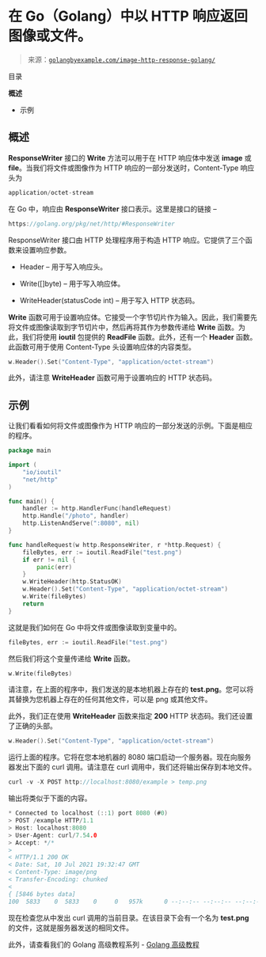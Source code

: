 <!--yml

类别：未分类。

日期：2024-10-13 06:39:25

-->

# 在 Go（Golang）中以 HTTP 响应返回图像或文件。

> 来源：[`golangbyexample.com/image-http-response-golang/`](https://golangbyexample.com/image-http-response-golang/)

目录

**概述**

+   示例

## **概述**

**ResponseWriter** 接口的 **Write** 方法可以用于在 HTTP 响应体中发送 **image** 或 **file**。当我们将文件或图像作为 HTTP 响应的一部分发送时，Content-Type 响应头为

```go
application/octet-stream
```

在 Go 中，响应由 **ResponseWriter** 接口表示。这里是接口的链接 –

```go
https://golang.org/pkg/net/http/#ResponseWriter
```

ResponseWriter 接口由 HTTP 处理程序用于构造 HTTP 响应。它提供了三个函数来设置响应参数。

+   Header – 用于写入响应头。

+   Write([]byte) – 用于写入响应体。

+   WriteHeader(statusCode int) – 用于写入 HTTP 状态码。

**Write** 函数可用于设置响应体。它接受一个字节切片作为输入。因此，我们需要先将文件或图像读取到字节切片中，然后再将其作为参数传递给 **Write** 函数。为此，我们将使用 **ioutil** 包提供的 **ReadFile** 函数。此外，还有一个 **Header** 函数。此函数可用于使用 Content-Type 头设置响应体的内容类型。

```go
w.Header().Set("Content-Type", "application/octet-stream")
```

此外，请注意 **WriteHeader** 函数可用于设置响应的 HTTP 状态码。

## **示例**

让我们看看如何将文件或图像作为 HTTP 响应的一部分发送的示例。下面是相应的程序。

```go
package main

import (
	"io/ioutil"
	"net/http"
)

func main() {
	handler := http.HandlerFunc(handleRequest)
	http.Handle("/photo", handler)
	http.ListenAndServe(":8080", nil)
}

func handleRequest(w http.ResponseWriter, r *http.Request) {
	fileBytes, err := ioutil.ReadFile("test.png")
	if err != nil {
		panic(err)
	}
	w.WriteHeader(http.StatusOK)
	w.Header().Set("Content-Type", "application/octet-stream")
	w.Write(fileBytes)
	return
}
```

这就是我们如何在 Go 中将文件或图像读取到变量中的。

```go
fileBytes, err := ioutil.ReadFile("test.png")
```

然后我们将这个变量传递给 **Write** 函数。

```go
w.Write(fileBytes)
```

请注意，在上面的程序中，我们发送的是本地机器上存在的 **test.png**。您可以将其替换为您机器上存在的任何其他文件，可以是 png 或其他文件。

此外，我们正在使用 **WriteHeader** 函数来指定 **200** HTTP 状态码。我们还设置了正确的头部。

```go
w.Header().Set("Content-Type", "application/octet-stream")
```

运行上面的程序。它将在您本地机器的 8080 端口启动一个服务器。现在向服务器发出下面的 curl 调用。请注意在 curl 调用中，我们还将输出保存到本地文件。

```go
curl -v -X POST http://localhost:8080/example > temp.png
```

输出将类似于下面的内容。

```go
* Connected to localhost (::1) port 8080 (#0)
> POST /example HTTP/1.1
> Host: localhost:8080
> User-Agent: curl/7.54.0
> Accept: */*
> 
< HTTP/1.1 200 OK
< Date: Sat, 10 Jul 2021 19:32:47 GMT
< Content-Type: image/png
< Transfer-Encoding: chunked
< 
{ [5846 bytes data]
100  5833    0  5833    0     0   957k      0 --:--:-- --:--:-- --:--:-- 1139k
```

现在检查您从中发出 curl 调用的当前目录。在该目录下会有一个名为 **test.png** 的文件，这就是服务器发送的相同文件。

此外，请查看我们的 Golang 高级教程系列 - [Golang 高级教程](https://golangbyexample.com/golang-comprehensive-tutorial/)


